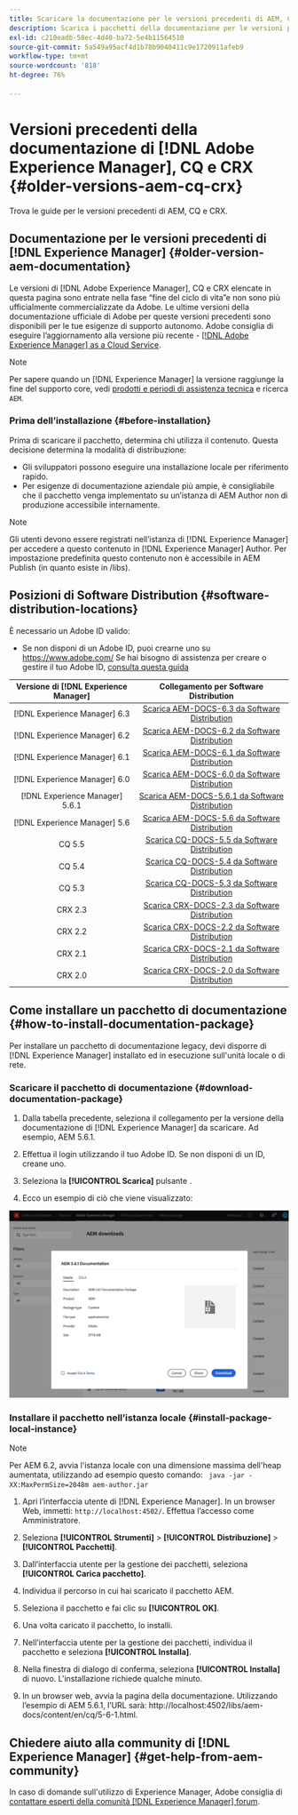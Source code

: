 ```yaml
---
title: Scaricare la documentazione per le versioni precedenti di AEM, CQ e CRX
description: Scarica i pacchetti della documentazione per le versioni precedenti di Adobe Experience Manager, CQ e CRX.
exl-id: c210eadb-58ec-4d40-ba72-5e4b11564510
source-git-commit: 5a549a95acf4d1b78b9040411c9e1720911afeb9
workflow-type: tm+mt
source-wordcount: '818'
ht-degree: 76%

---
```


# Versioni precedenti della documentazione di [!DNL Adobe Experience Manager], CQ e CRX {#older-versions-aem-cq-crx}

Trova le guide per le versioni precedenti di AEM, CQ e CRX.

## Documentazione per le versioni precedenti di [!DNL Experience Manager] {#older-version-aem-documentation}

Le versioni di [!DNL Adobe Experience Manager], CQ e CRX elencate in questa pagina sono entrate nella fase “fine del ciclo di vita”e non sono più ufficialmente commercializzate da Adobe. Le ultime versioni della documentazione ufficiale di Adobe per queste versioni precedenti sono disponibili per le tue esigenze di supporto autonomo. Adobe consiglia di eseguire l’aggiornamento alla versione più recente - [[!DNL Adobe Experience Manager] as a Cloud Service](https://experienceleague.adobe.com/docs/experience-manager-cloud-service.html?lang=it).

>[!NOTE]
>
>Per sapere quando un [!DNL Experience Manager] la versione raggiunge la fine del supporto core, vedi [prodotti e periodi di assistenza tecnica](https://helpx.adobe.com/it/support/programs/eol-matrix.html) e ricerca `AEM`.

### Prima dell’installazione {#before-installation}

Prima di scaricare il pacchetto, determina chi utilizza il contenuto. Questa decisione determina la modalità di distribuzione:

* Gli sviluppatori possono eseguire una installazione locale per riferimento rapido.
* Per esigenze di documentazione aziendale più ampie, è consigliabile che il pacchetto venga implementato su un’istanza di AEM Author non di produzione accessibile internamente.

>[!NOTE]
>
>Gli utenti devono essere registrati nell’istanza di [!DNL Experience Manager] per accedere a questo contenuto in [!DNL Experience Manager] Author. Per impostazione predefinita questo contenuto non è accessibile in AEM Publish (in quanto esiste in /libs).

## Posizioni di Software Distribution {#software-distribution-locations}

È necessario un Adobe ID valido:

* Se non disponi di un Adobe ID, puoi crearne uno su https://www.adobe.com/ Se hai bisogno di assistenza per creare o gestire il tuo Adobe ID, [consulta questa guida](https://helpx.adobe.com/it/manage-account.html)

| Versione di [!DNL Experience Manager] | Collegamento per Software Distribution |
|:-----------:|:--------------------------------------------------:|
| [!DNL Experience Manager] 6.3 | [Scarica AEM-DOCS-6.3 da Software Distribution](https://experience.adobe.com/#/downloads/content/software-distribution/en/aem.html?package=/content/software-distribution/en/details.html/content/dam/aem/public/adobe/packages/aem-docs/aem-docs-6-3.zip) |
| [!DNL Experience Manager] 6.2 | [Scarica AEM-DOCS-6.2 da Software Distribution](https://experience.adobe.com/#/downloads/content/software-distribution/en/aem.html?package=/content/software-distribution/en/details.html/content/dam/aem/public/adobe/packages/aem-docs/aem-docs-6-2.zip) |
| [!DNL Experience Manager] 6.1 | [Scarica AEM-DOCS-6.1 da Software Distribution](https://experience.adobe.com/#/downloads/content/software-distribution/en/aem.html?package=/content/software-distribution/en/details.html/content/dam/aem/public/adobe/packages/aem-docs/aem-docs-6-1.zip) |
| [!DNL Experience Manager] 6.0 | [Scarica AEM-DOCS-6.0 da Software Distribution](https://experience.adobe.com/#/downloads/content/software-distribution/en/aem.html?package=/content/software-distribution/en/details.html/content/dam/aem/public/adobe/packages/aem-docs/aem-docs-6-0.zip) |
| [!DNL Experience Manager] 5.6.1 | [Scarica AEM-DOCS-5.6.1 da Software Distribution](https://experience.adobe.com/#/downloads/content/software-distribution/en/aem.html?package=/content/software-distribution/en/details.html/content/dam/aem/public/adobe/packages/aem-docs/aem-docs-5-6-1.zip) |
| [!DNL Experience Manager] 5.6 | [Scarica AEM-DOCS-5.6 da Software Distribution](https://experience.adobe.com/#/downloads/content/software-distribution/en/aem.html?package=/content/software-distribution/en/details.html/content/dam/aem/public/adobe/packages/aem-docs/aem-docs-5-6.zip) |
| CQ 5.5 | [Scarica CQ-DOCS-5.5 da Software Distribution](https://experience.adobe.com/#/downloads/content/software-distribution/en/aem.html?package=%2Fcontent%2Fsoftware-distribution%2Fen%2Fdetails.html%2Fcontent%2Fdam%2Faem%2Fpublic%2Fadobe%2Fpackages%2Faem-docs%2Faem-docs-5-5.zip) |
| CQ 5.4 | [Scarica CQ-DOCS-5.4 da Software Distribution](https://experience.adobe.com/#/downloads/content/software-distribution/en/aem.html?package=/content/software-distribution/en/details.html/content/dam/aem/public/adobe/packages/aem-docs/aem-docs-5-4.zip) |
| CQ 5.3 | [Scarica CQ-DOCS-5.3 da Software Distribution](https://experience.adobe.com/#/downloads/content/software-distribution/en/aem.html?package=/content/software-distribution/en/details.html/content/dam/aem/public/adobe/packages/aem-docs/aem-docs-5-3.zip) |
| CRX 2.3 | [Scarica CRX-DOCS-2.3 da Software Distribution](https://experience.adobe.com/#/downloads/content/software-distribution/en/aem.html?package=/content/software-distribution/en/details.html/content/dam/aem/public/adobe/packages/aem-docs/crx-docs-2-3.zip) |
| CRX 2.2 | [Scarica CRX-DOCS-2.2 da Software Distribution](https://experience.adobe.com/#/downloads/content/software-distribution/en/aem.html?package=/content/software-distribution/en/details.html/content/dam/aem/public/adobe/packages/aem-docs/crx-docs-2-2.zip) |
| CRX 2.1 | [Scarica CRX-DOCS-2.1 da Software Distribution](https://experience.adobe.com/#/downloads/content/software-distribution/en/aem.html?package=/content/software-distribution/en/details.html/content/dam/aem/public/adobe/packages/aem-docs/crx-docs-2-1.zip) |
| CRX 2.0 | [Scarica CRX-DOCS-2.0 da Software Distribution](https://experience.adobe.com/#/downloads/content/software-distribution/en/aem.html?package=/content/software-distribution/en/details.html/content/dam/aem/public/adobe/packages/aem-docs/crx-docs-2-0.zip) |

## Come installare un pacchetto di documentazione {#how-to-install-documentation-package}

Per installare un pacchetto di documentazione legacy, devi disporre di [!DNL Experience Manager] installato ed in esecuzione sull&#39;unità locale o di rete.

### Scaricare il pacchetto di documentazione {#download-documentation-package}

1. Dalla tabella precedente, seleziona il collegamento per la versione della documentazione di [!DNL Experience Manager] da scaricare. Ad esempio, AEM 5.6.1.

1. Effettua il login utilizzando il tuo Adobe ID. Se non disponi di un ID, creane uno.

1. Seleziona la **[!UICONTROL Scarica]** pulsante .

1. Ecco un esempio di ciò che viene visualizzato:

![Esempio di Software Distribution](assets/screen_shot_2020-07-10at161922.jpg)

### Installare il pacchetto nell’istanza locale {#install-package-local-instance}

>[!NOTE]
>
>Per AEM 6.2, avvia l&#39;istanza locale con una dimensione massima dell&#39;heap aumentata, utilizzando ad esempio questo comando: ` java -jar -XX:MaxPermSize=2048m aem-author.jar`

1. Apri l’interfaccia utente di [!DNL Experience Manager]. In un browser Web, immetti: `http://localhost:4502/`. Effettua l’accesso come Amministratore.

1. Seleziona **[!UICONTROL Strumenti]** > **[!UICONTROL Distribuzione]** > **[!UICONTROL Pacchetti]**.

1. Dall’interfaccia utente per la gestione dei pacchetti, seleziona **[!UICONTROL Carica pacchetto]**.

1. Individua il percorso in cui hai scaricato il pacchetto AEM.

1. Seleziona il pacchetto e fai clic su **[!UICONTROL OK]**.

1. Una volta caricato il pacchetto, lo installi.

1. Nell’interfaccia utente per la gestione dei pacchetti, individua il pacchetto e seleziona **[!UICONTROL Installa]**.

1. Nella finestra di dialogo di conferma, seleziona **[!UICONTROL Installa]** di nuovo. L&#39;installazione richiede qualche minuto.

1. In un browser web, avvia la pagina della documentazione. Utilizzando l’esempio di AEM 5.6.1, l’URL sarà: http://localhost:4502/libs/aem-docs/content/en/cq/5-6-1.html.

## Chiedere aiuto alla community di [!DNL Experience Manager] {#get-help-from-aem-community}

In caso di domande sull&#39;utilizzo di Experience Manager, Adobe consiglia di [contattare esperti della comunità [!DNL Experience Manager] forum](https://experienceleaguecommunities.adobe.com/t5/adobe-experience-manager/ct-p/adobe-experience-manager-community).
